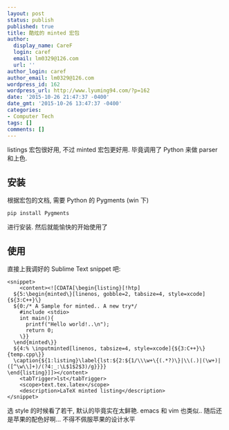 ```yaml
---
layout: post
status: publish
published: true
title: 酷炫的 minted 宏包
author:
  display_name: CareF
  login: caref
  email: lm0329@126.com
  url: ''
author_login: caref
author_email: lm0329@126.com
wordpress_id: 162
wordpress_url: http://www.lyuming94.com/?p=162
date: '2015-10-26 21:47:37 -0400'
date_gmt: '2015-10-26 13:47:37 -0400'
categories:
- Computer Tech
tags: []
comments: []
---
```

listings 宏包很好用, 不过 minted 宏包更好用. 毕竟调用了 Python 来做 parser 和上色.

## 安装 ##

根据宏包的文档, 需要 Python 的 Pygments (win 下)

	pip install Pygments

进行安装. 然后就能愉快的开始使用了

## 使用 ##

直接上我调好的 Sublime Text snippet 吧:

    <snippet>
        <content><![CDATA[\begin{listing}[!htp]
      ${5:\begin{minted\}[linenos, gobble=2, tabsize=4, style=xcode]{${3:C++}\}
      ${0:/* A Sample for minted.. A new try*/
        #include <stdio>
        int main(){
          printf("Hello world!..\n");
          return 0;
        \}}
      \end{minted\}}
      ${4:% \inputminted[linenos, tabsize=4, style=xcode]{${3:C++}\}{temp.cpp\}}
      \caption{${1:listing}\label{lst:${2:${1/\\\w+\{(.*?)\}|\\(.)|(\w+)|([^\w\\]+)/(?4:_:\L$1$2$3)/g}}}}
    \end{listing}]]></content>
        <tabTrigger>lst</tabTrigger>
        <scope>text.tex.latex</scope>
        <description>LaTeX minted listing</description>
    </snippet>

选 style 的时候看了若干, 默认的毕竟实在太鲜艳. emacs 和 vim 也类似..
随后还是苹果的配色好啊... 不得不佩服苹果的设计水平

